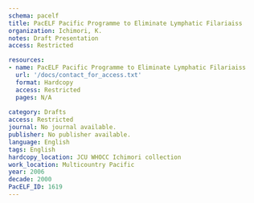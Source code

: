 ```yaml
---
schema: pacelf
title: PacELF Pacific Programme to Eliminate Lymphatic Filariaiss 
organization: Ichimori, K.
notes: Draft Presentation
access: Restricted

resources:
- name: PacELF Pacific Programme to Eliminate Lymphatic Filariaiss 
  url: '/docs/contact_for_access.txt'
  format: Hardcopy
  access: Restricted
  pages: N/A
 
category: Drafts
access: Restricted
journal: No journal available.
publisher: No publisher available. 
language: English 
tags: English 
hardcopy_location: JCU WHOCC Ichimori collection
work_location: Multicountry Pacific
year: 2006
decade: 2000
PacELF_ID: 1619
---
```

